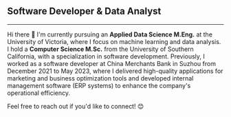 ## Software Developer & Data Analyst
***
Hi there 👋 I'm currently pursuing an **Applied Data Science M.Eng.** at the University of Victoria, where I focus on machine learning and data analysis. I hold a **Computer Science M.Sc.** from the University of Southern California, with a specialization in software development. Previously, I worked as a software developer at China Merchants Bank in Suzhou from December 2021 to May 2023, where I delivered high-quality applications for marketing and business optimization tools and developed internal management software (ERP systems) to enhance the company's operational efficiency.

Feel free to reach out if you'd like to connect! 😊


<!--
**hui-x-u/hui-x-u** is a ✨ _special_ ✨ repository because its `README.md` (this file) appears on your GitHub profile.

Here are some ideas to get you started:

- 🔭 I’m currently working on ...
- 🌱 I’m currently learning ...
- 👯 I’m looking to collaborate on ...
- 🤔 I’m looking for help with ...
- 💬 Ask me about ...
- 📫 How to reach me: ...
- 😄 Pronouns: ...
- ⚡ Fun fact: ...
-->

